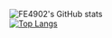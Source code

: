 ![FE4902's GitHub stats](https://github-readme-stats.vercel.app/api?username=fe4902&show_icons=true)<br>
[![Top Langs](https://github-readme-stats.vercel.app/api/top-langs/?username=fe4902&layout=compact)](https://github.com/anuraghazra/github-readme-stats)

<!--
### Hi there 👋
**FE4902/FE4902** is a ✨ _special_ ✨ repository because its `README.md` (this file) appears on your GitHub profile.

Here are some ideas to get you started:

- 🔭 I’m currently working on ...
- 🌱 I’m currently learning ...
- 👯 I’m looking to collaborate on ...
- 🤔 I’m looking for help with ...
- 💬 Ask me about ...
- 📫 How to reach me: ...
- 😄 Pronouns: ...
- ⚡ Fun fact: ...
-->
